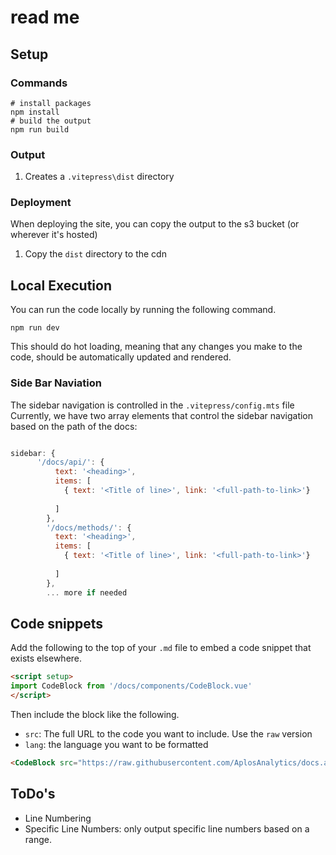 # read me


## Setup

### Commands 
```shell
# install packages
npm install   
# build the output
npm run build 
```

### Output
1. Creates a `.vitepress\dist` directory

### Deployment
When deploying the site, you can copy the output to the s3 bucket (or wherever it's hosted)
1. Copy the `dist` directory to the cdn



## Local Execution
You can run the code locally by running the following command.

```shell
npm run dev
```

This should do hot loading, meaning that any changes you make to the code, should be automatically updated and rendered.



### Side Bar Naviation
The sidebar navigation is controlled in the `.vitepress/config.mts` file
Currently, we have two array elements that control the sidebar navigation based on the path of the docs:

```javascript

sidebar: {
      '/docs/api/': {
          text: '<heading>',
          items: [
            { text: '<Title of line>', link: '<full-path-to-link>'}
            
          ]
        },
        '/docs/methods/': {
          text: '<heading>',
          items: [
            { text: '<Title of line>', link: '<full-path-to-link>'}
            
          ]
        },
        ... more if needed


```


## Code snippets

Add the following to the top of your `.md` file to embed a code snippet that exists elsewhere.
```html
<script setup>
import CodeBlock from '/docs/components/CodeBlock.vue'
</script>
```

Then include the block like the following.

- `src`: The full URL to the code you want to include. Use the `raw` version
- `lang`: the language you want to be formatted

```html
<CodeBlock src="https://raw.githubusercontent.com/AplosAnalytics/docs.aplosanalytics.com/develop/docs/samples/shell/amazon-cognito-jwt.sh" lang="shell"></CodeBlock>
```

## ToDo's
- Line Numbering
- Specific Line Numbers: only output specific line numbers based on a range.